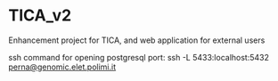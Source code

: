 # TICA_v2
Enhancement project for TICA, and web application for external users

ssh command for opening postgresql port:
ssh -L 5433:localhost:5432 perna@genomic.elet.polimi.it